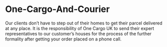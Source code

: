 # One-Cargo-And-Courier
Our clients don’t have to step out of their homes to get their parcel delivered at any place. It is the responsibility of One Cargo UK to send their expert representatives to our customer’s houses for the process of the further formality after getting your order placed on a phone call.
